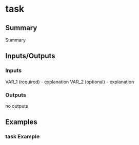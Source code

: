 # task

## Summary
Summary

## Inputs/Outputs

### Inputs
VAR_1 (required) - explanation
VAR_2 (optional) - explanation

### Outputs
no outputs

## Examples

### task Example
```

```
